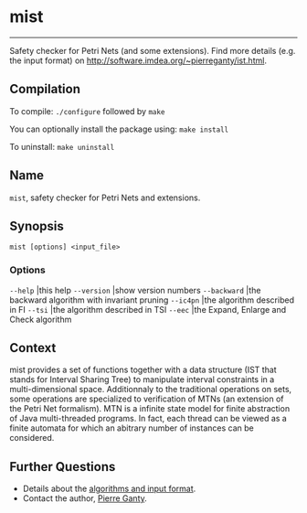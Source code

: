 # mist #

---

Safety checker for Petri Nets (and some extensions). Find more details (e.g.
the input format) on <http://software.imdea.org/~pierreganty/ist.html>.

## Compilation ##

To compile: `./configure` followed by `make`

You can optionally install the package using: `make install`

To uninstall: `make uninstall`


## Name ##

`mist`, safety checker for Petri Nets and extensions.

## Synopsis ##

`mist [options] <input_file>`

### Options ###
 
`--help`       |this help 
`--version`    |show version numbers 
`--backward`   |the backward algorithm with invariant pruning 
`--ic4pn`      |the algorithm described in FI 
`--tsi`        |the algorithm described in TSI 
`--eec`        |the Expand, Enlarge and Check algorithm 

## Context ##

mist provides a set of functions together with a data structure (IST that
stands for Interval Sharing Tree) to manipulate interval constraints in a
multi-dimensional space.  Additionnaly to the traditional operations on sets,
some operations are specialized to verification of MTNs (an extension of the
Petri Net formalism). MTN is a infinite state model for finite abstraction of
Java multi-threaded programs. In fact, each thread can be viewed as a finite
automata for which an abitrary number of instances can be considered.

## Further Questions ##

* Details about the [algorithms and input format][inputformat].
* Contact the author, [Pierre Ganty][email].

[inputformat]:http://software.imdea.org/people/pierre.ganty/index.html
[email]:mailto:pierreganty@gmail.com

